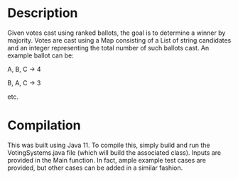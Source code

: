 # Description
Given votes cast using ranked ballots, the goal is to determine a winner by majority.
Votes are cast using a Map consisting of a List of string candidates and an integer representing the total number of such ballots cast.
An example ballot can be:

A, B, C -> 4

B, A, C -> 3

etc.

# Compilation
This was built using Java 11.
To compile this, simply build and run the VotingSystems.java file (which will build the associated class).
Inputs are provided in the Main function.
In fact, ample example test cases are provided, but other cases can be added in a similar fashion.
